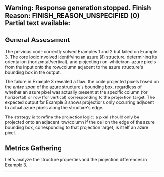Warning: Response generation stopped. Finish Reason: FINISH_REASON_UNSPECIFIED (0)
Partial text available:
---
## General Assessment

The previous code correctly solved Examples 1 and 2 but failed on Example 3. The core logic involved identifying an azure (8) structure, determining its orientation (horizontal/vertical), and projecting non-white/non-azure pixels from the input onto the row/column adjacent to the azure structure's bounding box in the output.

The failure in Example 3 revealed a flaw: the code projected pixels based on the *entire span* of the azure structure's bounding box, regardless of whether an azure pixel was actually present at the specific column (for horizontal) or row (for vertical) corresponding to the projection target. The expected output for Example 3 shows projections only occurring adjacent to actual azure pixels along the structure's edge.

The strategy is to refine the projection logic: a pixel should only be projected onto an adjacent row/column if the cell on the edge of the azure bounding box, corresponding to that projection target, is itself an azure pixel.

## Metrics Gathering

Let's analyze the structure properties and the projection differences in Example 3.

---
